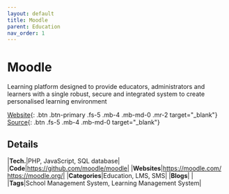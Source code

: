 ```yaml
---
layout: default
title: Moodle
parent: Education
nav_order: 1
---
```


# Moodle

Learning platform designed to provide
educators, administrators and learners with a single robust, secure and
integrated system to create personalised learning environment

[Website](https://moodle.com/){: .btn .btn-primary .fs-5 .mb-4 .mb-md-0 .mr-2 target="_blank"} 
[Source](https://github.com/moodle/moodle){: .btn .fs-5 .mb-4 .mb-md-0 target="_blank"}

## Details

|**Tech.**|PHP, JavaScript, SQL database|
|**Code**|https://github.com/moodle/moodle|
|**Websites**|https://moodle.com/ <br/> https://moodle.org/|
|**Categories**|Education, LMS, SMS|
|**Blogs**| |
|**Tags**|School Management System, Learning Management System|
